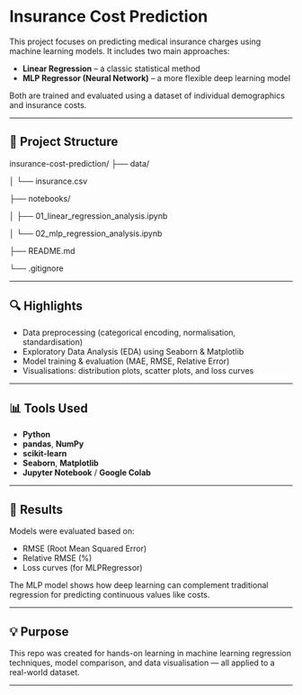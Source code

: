 # Insurance Cost Prediction

This project focuses on predicting medical insurance charges using machine learning models. It includes two main approaches:

- **Linear Regression** – a classic statistical method
- **MLP Regressor (Neural Network)** – a more flexible deep learning model

Both are trained and evaluated using a dataset of individual demographics and insurance costs.

---

## 📁 Project Structure

insurance-cost-prediction/
├── data/ 

│ └── insurance.csv

├── notebooks/

│ ├── 01_linear_regression_analysis.ipynb

│ └── 02_mlp_regression_analysis.ipynb

├── README.md

└── .gitignore

---

## 🔍 Highlights

- Data preprocessing (categorical encoding, normalisation, standardisation)
- Exploratory Data Analysis (EDA) using Seaborn & Matplotlib
- Model training & evaluation (MAE, RMSE, Relative Error)
- Visualisations: distribution plots, scatter plots, and loss curves

---

## 📊 Tools Used

- **Python**
- **pandas**, **NumPy**
- **scikit-learn**
- **Seaborn**, **Matplotlib**
- **Jupyter Notebook** / **Google Colab**

---

## 🔮 Results

Models were evaluated based on:
- RMSE (Root Mean Squared Error)
- Relative RMSE (%)
- Loss curves (for MLPRegressor)

The MLP model shows how deep learning can complement traditional regression for predicting continuous values like costs.

---

## 💡 Purpose

This repo was created for hands-on learning in machine learning regression techniques, model comparison, and data visualisation — all applied to a real-world dataset.

---




